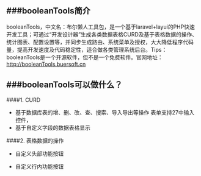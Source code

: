 

###booleanTools简介
------------
booleanTools，中文名：布尔懒人工具包，是一个基于laravel+layui的PHP快速开发工具；可通过“开发设计器”生成各类数据表格CURD及基于表格数据的操作、统计图表、配置设置等，并同步生成路由、系统菜单及授权，大大降低程序代码量，提高开发速度及代码稳定性，适合做各类管理系统后台。Tips：booleanTools是一个开源软件，但不是一个免费软件。官网地址：http://booleanTools.buersoft.cn

###booleanTools可以做什么？
------------
####1. CURD

- 基于数据库表的增、删、改、查、搜索、导入导出等操作
     表单支持27中输入控件，
- 基于自定义字段的数据表格显示

####2. 表格数据的操作

- 自定义头部功能按钮
     
- 自定义行内功能按钮



